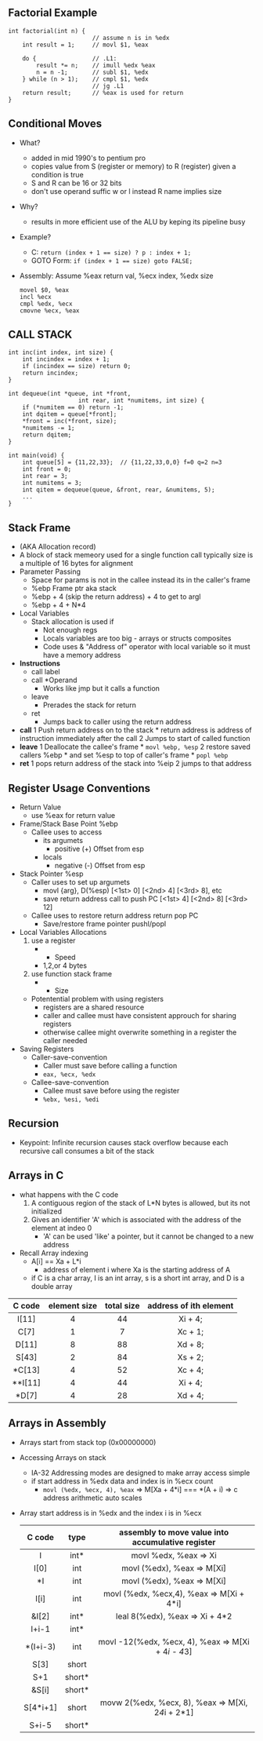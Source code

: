 ## Factorial Example

```
int factorial(int n) {
						// assume n is in %edx
	int result = 1; 	// movl $1, %eax
	
	do {				// .L1: 
		result *= n;	// imull %edx %eax
		n = n -1;   	// subl $1, %edx
	} while (n > 1); 	// cmpl $1, %edx
						// jg .L1	
	return result;		// %eax is used for return
}
```

## Conditional Moves

* What?
	* added in mid 1990's to pentium pro
	* copies value from S (register or memory) to R (register) given a condition is true
	* S and R can be 16 or 32 bits
	* don't use operand suffic w or l instead R name implies size
* Why?
	* results in more efficient use of the ALU by keping its pipeline busy
* Example?
	* C: `return (index + 1 == size) ? p : index + 1;`
	* GOTO Form: `if (index + 1 == size) goto FALSE;`
* Assembly: Assume %eax return val, %ecx index, %edx size	

	```
	movel $0, %eax
	incl %ecx
	cmpl %edx, %ecx
	cmovne %ecx, %eax
	```
	
## CALL STACK

```
int inc(int index, int size) { 
	int incindex = index + 1;
	if (incindex == size) return 0;
	return incindex;
}

int dequeue(int *queue, int *front,
					int rear, int *numitems, int size) { 
	if (*numitem == 0) return -1; 
	int dqitem = queue[*front]; 
	*front = inc(*front, size); 
	*numitems -= 1; 
	return dqitem;
}

int main(void) { 
	int queue[5] = {11,22,33};  // {11,22,33,0,0} f=0 q=2 n=3
	int front = 0; 
	int rear = 3; 
	int numitems = 3; 
	int qitem = dequeue(queue, &front, rear, &numitems, 5);
	...
}
```

## Stack Frame

* (AKA Allocation record)
* A block of stack memeory used for a single function call typically size is a multiple of 16 bytes for alignment 
* Parameter Passing
	* Space for params is not in the callee instead its in the caller's frame
	* %ebp Frame ptr aka stack 
	* %ebp + 4 (skip the return address) + 4 to get to argl
	* %ebp + 4 + N*4
* Local Variables
	* Stack allocation is used if
		* Not enough regs
		* Locals variables are too big - arrays or structs composites
		* Code uses & "Address of" operator with local variable so it must have a memory address
* **Instructions**
	* call label 
	* call *Operand
		* Works like jmp but it calls a function
	* leave 
		* Prerades the stack for return
	* ret
		* Jumps back to caller using the return address
* **call**
	1 Push return address on to the stack
		* return address is address of instruction immediately after the call
	2 Jumps to start of called function
* **leave**
	1 Deallocate the callee's frame 
		* `movl %ebp, %esp`
	2 restore saved callers %ebp
		* and set %esp to top of caller's frame
		* `popl %ebp`
* **ret**
	1 pops return address of the stack into %eip
	2 jumps to that address
		
## Register Usage Conventions

* Return Value
	* use %eax for return value
* Frame/Stack Base Point %ebp
	* Callee uses to access 
		* its argumets 
			* positive (+) Offset from esp
		* locals
			* negative (-) Offset from esp
* Stack Pointer %esp
	* Caller uses to set up argumets
		* movl {arg}, D(%esp) [<1st> 0] [<2nd> 4] [<3rd> 8], etc
		* save return address call to push PC [<1st> 4] [<2nd> 8] [<3rd> 12]
	* Callee uses to restore return address return pop PC
		* Save/restore frame pointer pushl/popl
* Local Variables Allocations
	1. use a register 
		* + Speed
		* 1,2,or 4 bytes
	2. use function stack frame
		* + Size
	* Potentential problem with using registers
		* registers are a shared resource
		* caller and callee must have consistent approuch for sharing registers
		* otherwise callee might overwrite something in a register the caller needed
* Saving Registers
	* Caller-save-convention 
		* Caller must save before calling a function
		* `eax, %ecx, %edx`
	* Callee-save-convention
		* Callee must save before using the register
		* `%ebx, %esi, %edi`

## Recursion

* Keypoint: Infinite recursion causes stack overflow because each recursive call consumes a bit of the stack

## Arrays in C
* what happens with the C code
	1. A contiguous region of the stack of L*N bytes is allowed, but its not initialized 
	2. Gives an identifier 'A' which is associated with the address of the element at indeo 0
		* 'A' can be used 'like' a pointer, but it cannot be changed to a new address
* Recall Array indexing
	* A[i] == Xa + L*i 
		* address of element i where Xa is the starting address of A
	* if C is a char array, I is an int array, s is a short int array, and D is a double array
	
|C code | element size | total size | address of ith element|
|:---:|:---:|:---:|:---:|
|I[11]	|4| 44	|Xi  + 4;|
|C[7]	|1| 7	|Xc  + 1;|
|D[11]	|8| 88	|Xd  + 8;|
|S[43]	|2| 84	|Xs  + 2;|
|*C[13]	|4| 52	|Xc  + 4;|
|\*\*I[11]|4| 44	|Xi  + 4;|
|\*D[7]	|4| 28	|Xd  + 4;|
	 
## Arrays in Assembly 

* Arrays start from stack top (0x00000000)
* Accessing Arrays on stack	
	* IA-32 Addressing modes are designed to make array access simple
	* if start address in %edx data and index is in %ecx count
		* `movl (%edx, %ecx, 4), %eax`    =>   M[Xa + 4*i] === *(A + i) => c address arithmetic auto scales
* Array start address is in %edx and the index i is in %ecx
	
	| C code   | type | assembly to move value into accumulative register | 
	|:---:|:---:|:---:|
	|	I	   | int*		|movl %edx, %eax    		  	  => Xi|
	|   I[0]   |  int		|	movl (%edx), %eax  		  	  => M[Xi]|
	|   *I     |  int		|	movl (%edx), %eax         	  => M[Xi]|
	|   I[i]   |  int		|	movl (%edx, %ecx,4), %eax 	  => M[Xi + 4*i]|
	|   &I[2]  |  int*		|leal 8(%edx), %eax 		 	  => Xi + 4*2|
	|   I+i-1  |  int*		| |
	| *(I+i-3) |  int		|	movl -12(%edx, %ecx, 4), %eax => M[Xi + 4*i - 4*3]|
	|   S[3]   | short		| |
	|   S+1    | short*		| |
	|  &S[i]	|   short*	| |
	| S[4*i+1] | short		|movw 2(%edx, %ecx, 8), %eax   => M[Xi, 2*4*i + 2*1]|
	|  S+i-5   | short*		| |